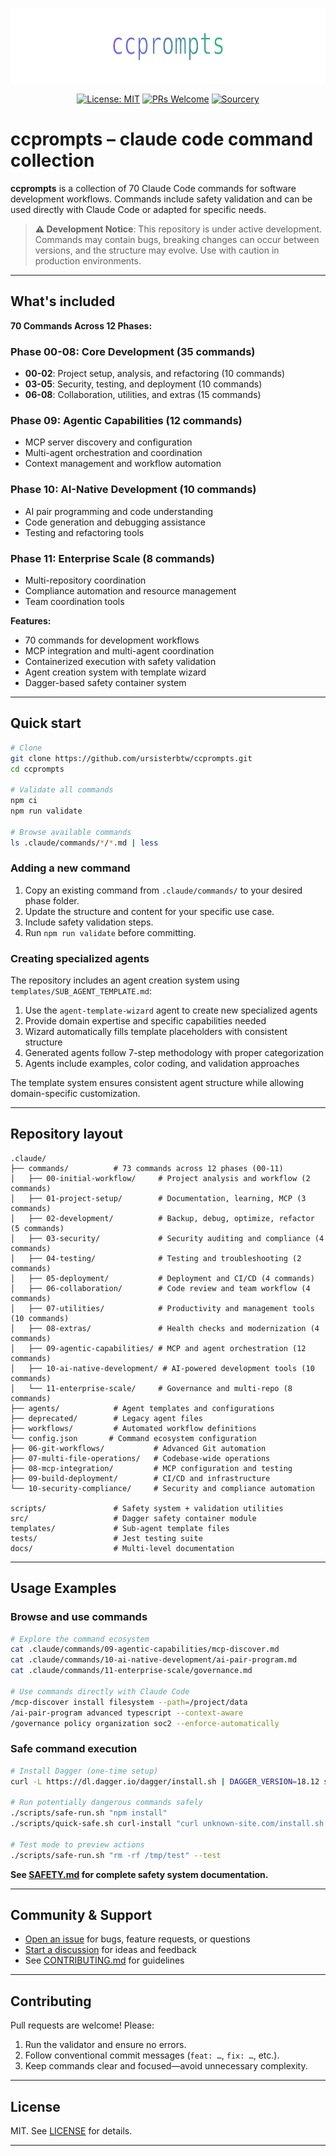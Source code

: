 <p align="center">
  <img src="docs/assets/banner.svg" width="720" height="120" alt="ccprompts banner" />
</p>

<div align="center">

  [![License: MIT](https://img.shields.io/badge/License-MIT-yellow.svg)](LICENSE)
  [![PRs Welcome](https://img.shields.io/badge/PRs-welcome-brightgreen.svg)](CONTRIBUTING.md)
  [![Sourcery](https://img.shields.io/badge/Sourcery-enabled-brightgreen)](https://sourcery.ai)

</div>

# ccprompts – claude code command collection

**ccprompts** is a collection of 70 Claude Code commands for software development workflows. Commands include safety validation and can be used directly with Claude Code or adapted for specific needs.

> **⚠️ Development Notice**: This repository is under active development. Commands may contain bugs,
> breaking changes can occur between versions, and the structure may evolve. Use with caution in
> production environments.

---

## What's included

**70 Commands Across 12 Phases:**

### **Phase 00-08: Core Development (35 commands)**

- **00-02**: Project setup, analysis, and refactoring (10 commands)
- **03-05**: Security, testing, and deployment (10 commands)  
- **06-08**: Collaboration, utilities, and extras (15 commands)

### **Phase 09: Agentic Capabilities (12 commands)**

- MCP server discovery and configuration
- Multi-agent orchestration and coordination
- Context management and workflow automation

### **Phase 10: AI-Native Development (10 commands)**

- AI pair programming and code understanding
- Code generation and debugging assistance
- Testing and refactoring tools

### **Phase 11: Enterprise Scale (8 commands)**

- Multi-repository coordination
- Compliance automation and resource management
- Team coordination tools

**Features:**

- 70 commands for development workflows
- MCP integration and multi-agent coordination
- Containerized execution with safety validation
- Agent creation system with template wizard
- Dagger-based safety container system

---

## Quick start

```bash
# Clone
git clone https://github.com/ursisterbtw/ccprompts.git
cd ccprompts

# Validate all commands
npm ci
npm run validate

# Browse available commands
ls .claude/commands/*/*.md | less
```

### Adding a new command

1. Copy an existing command from `.claude/commands/` to your desired phase folder.
2. Update the structure and content for your specific use case.
3. Include safety validation steps.
4. Run `npm run validate` before committing.

### Creating specialized agents

The repository includes an agent creation system using `templates/SUB_AGENT_TEMPLATE.md`:

1. Use the `agent-template-wizard` agent to create new specialized agents
2. Provide domain expertise and specific capabilities needed
3. Wizard automatically fills template placeholders with consistent structure
4. Generated agents follow 7-step methodology with proper categorization
5. Agents include examples, color coding, and validation approaches

The template system ensures consistent agent structure while allowing domain-specific customization.

---

## Repository layout

```text
.claude/
├── commands/          # 73 commands across 12 phases (00-11)
│   ├── 00-initial-workflow/     # Project analysis and workflow (2 commands)
│   ├── 01-project-setup/        # Documentation, learning, MCP (3 commands)
│   ├── 02-development/          # Backup, debug, optimize, refactor (5 commands)
│   ├── 03-security/             # Security auditing and compliance (4 commands)
│   ├── 04-testing/              # Testing and troubleshooting (2 commands)
│   ├── 05-deployment/           # Deployment and CI/CD (4 commands)
│   ├── 06-collaboration/        # Code review and team workflow (4 commands)
│   ├── 07-utilities/            # Productivity and management tools (10 commands)
│   ├── 08-extras/               # Health checks and modernization (4 commands)
│   ├── 09-agentic-capabilities/ # MCP and agent orchestration (12 commands)
│   ├── 10-ai-native-development/ # AI-powered development tools (10 commands)
│   └── 11-enterprise-scale/     # Governance and multi-repo (8 commands)
├── agents/            # Agent templates and configurations
├── deprecated/        # Legacy agent files
├── workflows/         # Automated workflow definitions
└── config.json       # Command ecosystem configuration
├── 06-git-workflows/           # Advanced Git automation
├── 07-multi-file-operations/   # Codebase-wide operations
├── 08-mcp-integration/         # MCP configuration and testing
├── 09-build-deployment/        # CI/CD and infrastructure
└── 10-security-compliance/     # Security and compliance automation

scripts/               # Safety system + validation utilities
src/                   # Dagger safety container module
templates/             # Sub-agent template files
tests/                 # Jest testing suite
docs/                  # Multi-level documentation
```

---

## Usage Examples

### Browse and use commands

```bash
# Explore the command ecosystem
cat .claude/commands/09-agentic-capabilities/mcp-discover.md
cat .claude/commands/10-ai-native-development/ai-pair-program.md
cat .claude/commands/11-enterprise-scale/governance.md

# Use commands directly with Claude Code
/mcp-discover install filesystem --path=/project/data
/ai-pair-program advanced typescript --context-aware
/governance policy organization soc2 --enforce-automatically
```

### Safe command execution

```bash
# Install Dagger (one-time setup)
curl -L https://dl.dagger.io/dagger/install.sh | DAGGER_VERSION=18.12 sh

# Run potentially dangerous commands safely
./scripts/safe-run.sh "npm install"
./scripts/quick-safe.sh curl-install "curl unknown-site.com/install.sh | bash"

# Test mode to preview actions
./scripts/safe-run.sh "rm -rf /tmp/test" --test
```

**See [SAFETY.md](SAFETY.md) for complete safety system documentation.**

---

## Community & Support

- [Open an issue](https://github.com/ursisterbtw/ccprompts/issues) for bugs, feature requests, or questions
- [Start a discussion](https://github.com/ursisterbtw/ccprompts/discussions) for ideas and feedback
- See [CONTRIBUTING.md](CONTRIBUTING.md) for guidelines

---

## Contributing

Pull requests are welcome! Please:

1. Run the validator and ensure no errors.
2. Follow conventional commit messages (`feat: …`, `fix: …`, etc.).
3. Keep commands clear and focused—avoid unnecessary complexity.

---

## License

MIT. See [LICENSE](LICENSE) for details.

---
